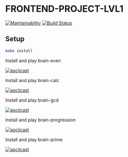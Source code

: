 # FRONTEND-PROJECT-LVL1

[![Maintainability](https://api.codeclimate.com/v1/badges/b320006faae86ac4ce23/maintainability)](https://codeclimate.com/github/fumufu86/frontend-project-lvl1/maintainability)
[![Build Status](https://travis-ci.org/fumufu86/frontend-project-lvl1.svg?branch=master)](https://travis-ci.org/fumufu86/frontend-project-lvl1)

## Setup

```sh
make install
```

Install and play brain-even

[![asciicast](https://asciinema.org/a/kaJPNgJu0QQclg4SyZJBWC1nW.png)](https://asciinema.org/a/kaJPNgJu0QQclg4SyZJBWC1nW)

Install and play brain-calc

[![asciicast](https://asciinema.org/a/E2VPmibVp0cvWuoztD7q4xQiR.png)](https://asciinema.org/a/E2VPmibVp0cvWuoztD7q4xQiR)

Install and play brain-gcd

[![asciicast](https://asciinema.org/a/7tI0uWeqj0uev2Sr4vZBGxf1d.png)](https://asciinema.org/a/7tI0uWeqj0uev2Sr4vZBGxf1d)

Install and play brain-progression

[![asciicast](https://asciinema.org/a/P705OayaBYFqzrYydhCXrJ7A6.png)](https://asciinema.org/a/P705OayaBYFqzrYydhCXrJ7A6)

Install and play brain-prime

[![asciicast](https://asciinema.org/a/AzpDdURBnIwArz0MqCaKGiw22.png)](https://asciinema.org/a/AzpDdURBnIwArz0MqCaKGiw22)
